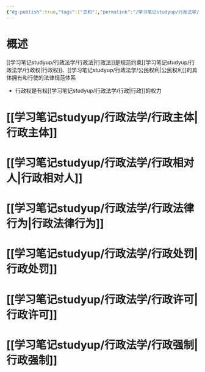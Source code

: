 ```yaml
---
{"dg-publish":true,"tags":["总和"],"permalink":"/学习笔记studyup/行政法学/行政法学/","dgPassFrontmatter":true,"created":"2024-09-12T13:36:03.907+08:00","updated":"2024-11-28T15:46:33.262+08:00"}
---
```


# 概述
[[学习笔记studyup/行政法学/行政法\|行政法]]是规范约束[[学习笔记studyup/行政法学/行政权\|行政权]]、[[学习笔记studyup/行政法学/公民权利\|公民权利]]的具体拥有和行使的法律规范体系
- 行政权是有权[[学习笔记studyup/行政法学/行政\|行政]]的权力
# [[学习笔记studyup/行政法学/行政主体\|行政主体]]
# [[学习笔记studyup/行政法学/行政相对人\|行政相对人]]
# [[学习笔记studyup/行政法学/行政法律行为\|行政法律行为]]
# [[学习笔记studyup/行政法学/行政处罚\|行政处罚]]
# [[学习笔记studyup/行政法学/行政许可\|行政许可]]
# [[学习笔记studyup/行政法学/行政强制\|行政强制]]